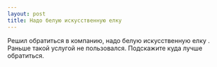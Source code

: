 ```yaml
---
layout: post 
title: Надо белую искусственную елку  
--- 
```

Решил обратиться в компанию, надо белую искусственную елку . Раньше такой услугой не пользовался. Подскажите куда лучше обратиться.